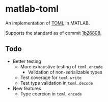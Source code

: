 # matlab-toml
An implementation of [TOML](https://github.com/toml-lang/toml) in MATLAB.

Supports the standard as of commit [1b26808](https://github.com/toml-lang/toml/tree/1b26808a8190f6d7d65bf31091c1f8561e1a6feb).

## Todo
* Better testing
  * More exhaustive testing of `toml.encode`
    * Validation of non-serializable types
  * Test coverage for `toml.write`
  * Test type validation in `toml.decode`
* New features
  * Type coercion in `toml.encode`
